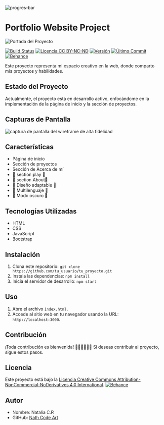 
![progres-bar](https://github.com/NathCodeArt/portfolio-website-project/assets/127164921/3d70656f-b63f-413a-8120-95a1d68cc214)

<h1 alig![Uploading progres-bar.png…]()
n="center"> Portfolio Website Project </h1>

![Portada del Proyecto](https://github.com/NathCodeArt/NathCodeArt/assets/127164921/d7f35e4f-8c15-48ad-a9d8-3fca19602173)

[![Build Status](https://travis-ci.org/tu_usuario/tu_proyecto.svg?branch=master)](https://travis-ci.org/tu_usuario/tu_proyecto)
[![Licencia CC BY-NC-ND](https://i.creativecommons.org/l/by-nc-nd/4.0/88x31.png)](http://creativecommons.org/licenses/by-nc-nd/4.0/)
[![Versión](https://img.shields.io/badge/Versión-1.0.0-green.svg)]()
[![Último Commit](https://img.shields.io/github/last-commit/tu_usuario/tu_proyecto.svg)]()
[![Behance](https://img.shields.io/badge/Behance-Perfil-blue)](www.behance.net/ttrippy)

Este proyecto representa mi espacio creativo en la web, donde comparto mis proyectos y habilidades.

## Estado del Proyecto

Actualmente, el proyecto está en desarrollo activo, enfocándome en la implementación de la página de inicio y la sección de proyectos.

## Capturas de Pantalla

![captura de pantalla del  wireframe de alta fidelidad](https://github.com/NathCodeArt/portfolio-website-project/assets/127164921/91fb3ca6-df42-422d-a443-ea68f962be03)

## Características

- Página de inicio
- Sección de proyectos
- Sección de Acerca de mí
- 🚧 section play 🚧
- 🚧 section About🚧
- 🚧 Diseño adaptable 🚧
- 🚧 Multilenguaje 🚧
- 🚧 Modo oscuro 🚧

## Tecnologías Utilizadas

- HTML
- CSS
- JavaScript
- Bootstrap

## Instalación

1. Clona este repositorio: `git clone https://github.com/tu_usuario/tu_proyecto.git`
2. Instala las dependencias: `npm install`
3. Inicia el servidor de desarrollo: `npm start`

## Uso

1. Abre el archivo `index.html`.
2. Accede al sitio web en tu navegador usando la URL: `http://localhost:3000`.

## Contribución

¡Toda contribución es bienvenida! 👩‍💻🙋‍♀️🙋‍♂️ Si deseas contribuir al proyecto, sigue estos pasos.

## Licencia

Este proyecto está bajo la [Licencia Creative Commons Attribution-NonCommercial-NoDerivatives 4.0 International](http://creativecommons.org/licenses/by-nc-nd/4.0/).
[![Behance](https://img.shields.io/badge/Behance-Perfil-blue)](https://www.behance.net/tu_perfil)

## Autor

- Nombre: Natalia C.R
- GitHub: [Nath Code Art](https://github.com/NathCodeArt)
